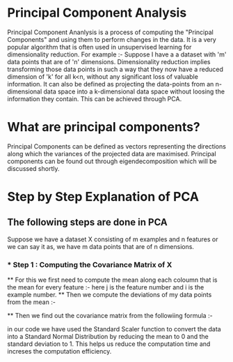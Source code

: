 # Principal Component Analysis
Principal Component Ananlysis is a process of computing the "Principal Components" and using them to perform changes in the data. It is a very popular algorithm that is often used in unsupervised learning for dimensionality reduction.
For example :- Suppose I have a a dataset with 'm' data points that are of 'n' dimensions. Dimensionality reduction implies transforming those data points in such a way that they now have a reduced dimension of 'k' for all k<n, without any significant loss of valuable information. 
It can also be defined as projecting the data-points from an n-dimensional data space into a k-dimensional data space without loosing the information they contain.
This can be achieved through PCA.

# What are principal components?
Principal Components can be defined as vectors representing the directions along which the variances of the projected data are maximised. Principal components can be found out through eigendecomposition which will be discussed shortly.

# Step by Step Explanation of PCA
## The following steps are done in PCA
Suppose we have a dataset X consisting of m examples and n features or we can say it as, we have m data points that are of n dimensions.
### * Step 1 : Computing the Covariance Matrix of X
** For this we first need to compute the mean along each coloumn that is the mean for every feature :-
   here j is the feature number and i is the example number.
** Then we compute the deviations of my data points from the mean :-

** Then we find out the covariance matrix from the followiing formula :-

   in our code we have used the Standard Scaler function to convert the data into a Standard Normal Distribution by reducing the mean to 0 and the standard deviation to 1. This      helps us reduce the computation time and increses the computation efficiency. 
   
